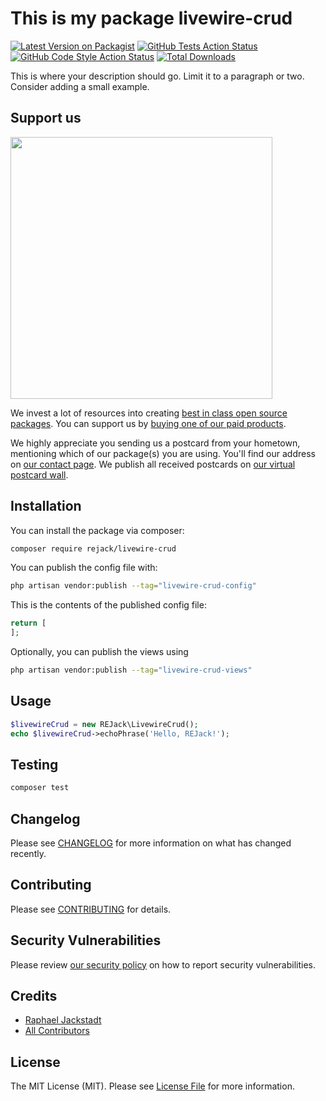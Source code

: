# This is my package livewire-crud

[![Latest Version on Packagist](https://img.shields.io/packagist/v/rejack/livewire-crud.svg?style=flat-square)](https://packagist.org/packages/rejack/livewire-crud)
[![GitHub Tests Action Status](https://img.shields.io/github/workflow/status/rejack/livewire-crud/run-tests?label=tests)](https://github.com/rejack/livewire-crud/actions?query=workflow%3Arun-tests+branch%3Amain)
[![GitHub Code Style Action Status](https://img.shields.io/github/workflow/status/rejack/livewire-crud/Check%20&%20fix%20styling?label=code%20style)](https://github.com/rejack/livewire-crud/actions?query=workflow%3A"Check+%26+fix+styling"+branch%3Amain)
[![Total Downloads](https://img.shields.io/packagist/dt/rejack/livewire-crud.svg?style=flat-square)](https://packagist.org/packages/rejack/livewire-crud)

This is where your description should go. Limit it to a paragraph or two. Consider adding a small example.

## Support us

[<img src="https://github-ads.s3.eu-central-1.amazonaws.com/livewire-crud.jpg?t=1" width="419px" />](https://spatie.be/github-ad-click/livewire-crud)

We invest a lot of resources into creating [best in class open source packages](https://spatie.be/open-source). You can support us by [buying one of our paid products](https://spatie.be/open-source/support-us).

We highly appreciate you sending us a postcard from your hometown, mentioning which of our package(s) you are using. You'll find our address on [our contact page](https://spatie.be/about-us). We publish all received postcards on [our virtual postcard wall](https://spatie.be/open-source/postcards).

## Installation

You can install the package via composer:

```bash
composer require rejack/livewire-crud
```

You can publish the config file with:

```bash
php artisan vendor:publish --tag="livewire-crud-config"
```

This is the contents of the published config file:

```php
return [
];
```

Optionally, you can publish the views using

```bash
php artisan vendor:publish --tag="livewire-crud-views"
```

## Usage

```php
$livewireCrud = new REJack\LivewireCrud();
echo $livewireCrud->echoPhrase('Hello, REJack!');
```

## Testing

```bash
composer test
```

## Changelog

Please see [CHANGELOG](CHANGELOG.md) for more information on what has changed recently.

## Contributing

Please see [CONTRIBUTING](.github/CONTRIBUTING.md) for details.

## Security Vulnerabilities

Please review [our security policy](../../security/policy) on how to report security vulnerabilities.

## Credits

- [Raphael Jackstadt](https://github.com/REJack)
- [All Contributors](../../contributors)

## License

The MIT License (MIT). Please see [License File](LICENSE.md) for more information.
